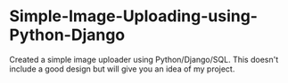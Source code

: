 # Simple-Image-Uploading-using-Python-Django
Created a simple image uploader using Python/Django/SQL. This doesn't include a good design but will give you an idea of my project.
